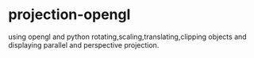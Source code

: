 # projection-opengl
using opengl and python rotating,scaling,translating,clipping objects and displaying parallel and perspective projection.
